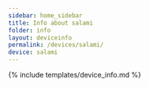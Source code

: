 ```yaml
---
sidebar: home_sidebar
title: Info about salami
folder: info
layout: deviceinfo
permalink: /devices/salami/
device: salami
---
```

{% include templates/device_info.md %}
